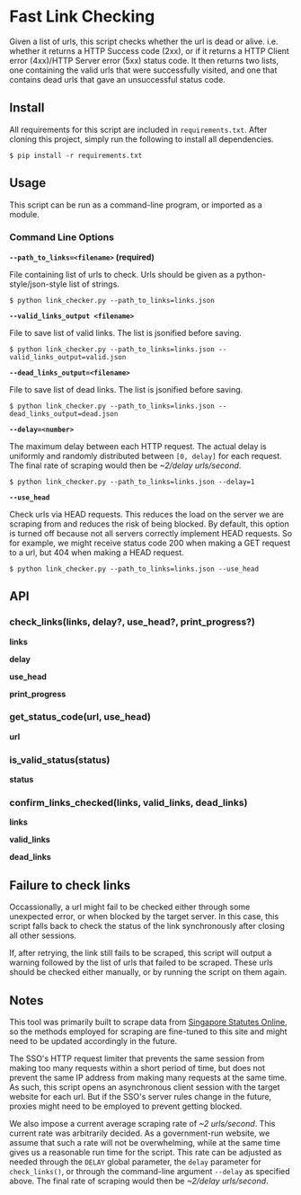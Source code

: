 # Fast Link Checking
Given a list of urls, this script checks whether the url is dead or alive. i.e. whether it returns a HTTP Success code (2xx), or if it returns a HTTP Client error (4xx)/HTTP Server error (5xx) status code. It then returns two lists, one containing the valid urls that were successfully visited, and one that contains dead urls that gave an unsuccessful status code.

## Install
All requirements for this script are included in `requirements.txt`. After cloning this project, simply run the following to install all dependencies.

```
$ pip install -r requirements.txt
```

## Usage
This script can be run as a command-line program, or imported as a module.


### Command Line Options

__`--path_to_links=<filename>` (required)__

File containing list of urls to check. Urls should be given as a python-style/json-style list of strings.

```
$ python link_checker.py --path_to_links=links.json
```

__`--valid_links_output <filename>`__

File to save list of valid links. The list is jsonified before saving.

```
$ python link_checker.py --path_to_links=links.json --valid_links_output=valid.json
```

__`--dead_links_output=<filename>`__

File to save list of dead links. The list is jsonified before saving.

```
$ python link_checker.py --path_to_links=links.json --dead_links_output=dead.json
```

__`--delay=<number>`__

The maximum delay between each HTTP request. The actual delay is uniformly and randomly distributed between `[0, delay]` for each request. The final rate of scraping would then be _~2/delay urls/second_.

```
$ python link_checker.py --path_to_links=links.json --delay=1
```

__`--use_head`__

Check urls via HEAD requests. This reduces the load on the server we are scraping from and reduces the risk of being blocked. By default, this option is turned off because not all servers correctly implement HEAD requests. So for example, we might receive status code 200 when making a GET request to a url, but 404 when making a HEAD request.

```
$ python link_checker.py --path_to_links=links.json --use_head
```

## API

### check_links(links, delay?, use_head?, print_progress?)

__links__

__delay__

__use_head__

__print_progress__

### get_status_code(url, use_head)

__url__

### is_valid_status(status)

__status__

### confirm_links_checked(links, valid_links, dead_links)

__links__

__valid_links__

__dead_links__

## Failure to check links

Occassionally, a url might fail to be checked either through some unexpected error, or when blocked by the target server. In this case, this script falls back to check the status of the link synchronously after closing all other sessions.

If, after retrying, the link still fails to be scraped, this script will output a warning followed by the list of urls that failed to be scraped. These urls should be checked either manually, or by running the script on them again.

## Notes
This tool was primarily built to scrape data from [Singapore Statutes Online](https://sso.agc.gov.sg/), so the methods employed for scraping are fine-tuned to this site and might need to be updated accordingly in the future.

The SSO's HTTP request limiter that prevents the same session from making too many requests within a short period of time, but does not prevent the same IP address from making many requests at the same time. As such, this script opens an asynchronous client session with the target website for each url. But if the SSO's server rules change in the future, proxies might need to be employed to prevent getting blocked.

We also impose a current average scraping rate of _~2 urls/second_. This current rate was arbitrarily decided. As a government-run website, we assume that such a rate will not be overwhelming, while at the same time gives us a reasonable run time for the script. This rate can be adjusted as needed through the `DELAY` global parameter, the `delay` parameter for `check_links()`, or through the command-line argument `--delay` as specified above. The final rate of scraping would then be _~2/delay urls/second_.
